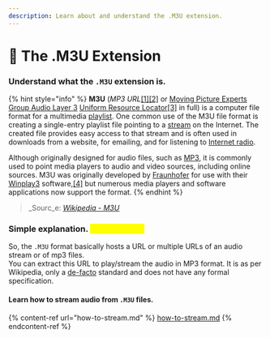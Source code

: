 ```yaml
---
description: Learn about and understand the .M3U extension.
---
```


# 📃 The .M3U Extension

### Understand what the `.M3U` extension is.

{% hint style="info" %}
**M3U** (_MP3 URL_[\[1\]](https://en.wikipedia.org/wiki/M3U#cite\_note-WinPlay3v20-1)[\[2\]](https://en.wikipedia.org/wiki/M3U#cite\_note-Gnomie-2) or [Moving Picture Experts Group Audio Layer 3](https://en.wikipedia.org/wiki/MPEG\_Audio\_Layer\_3) [Uniform Resource Locator](https://en.wikipedia.org/wiki/Uniform\_Resource\_Locator)[\[3\]](https://en.wikipedia.org/wiki/M3U#cite\_note-3) in full) is a computer file format for a multimedia [playlist](https://en.wikipedia.org/wiki/Playlist). One common use of the M3U file format is creating a single-entry playlist file pointing to a [stream](https://en.wikipedia.org/wiki/Streaming\_media) on the Internet. The created file provides easy access to that stream and is often used in downloads from a website, for emailing, and for listening to [Internet radio](https://en.wikipedia.org/wiki/Internet\_radio).

Although originally designed for audio files, such as [MP3](https://en.wikipedia.org/wiki/MP3), it is commonly used to point media players to audio and video sources, including online sources. M3U was originally developed by [Fraunhofer](https://en.wikipedia.org/wiki/Fraunhofer\_Society) for use with their [Winplay3](https://en.wikipedia.org/wiki/Winplay3) software,[\[4\]](https://en.wikipedia.org/wiki/M3U#cite\_note-4) but numerous media players and software applications now support the format.
{% endhint %}

> _Sourc_e: [_Wikipedia - M3U_](https://en.wikipedia.org/wiki/M3U)

### Simple explanation. <mark style="color:yellow;">(Self-written)</mark>

So, the `.M3U` format basically hosts a URL or multiple URLs of an audio stream or of mp3 files. \
You can extract this URL to play/stream the audio in MP3 format. It is as per Wikipedia, only a [de-facto](https://en.wikipedia.org/wiki/De\_facto) standard and does not have any formal specification.

#### Learn how to stream audio from `.M3U` files.

{% content-ref url="how-to-stream.md" %}
[how-to-stream.md](how-to-stream.md)
{% endcontent-ref %}
